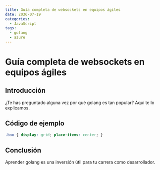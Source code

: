 ```yaml
---
title: Guía completa de websockets en equipos ágiles
date: 2036-07-19
categories:
  - JavaScript
tags:
  - golang
  - azure
---
```


# Guía completa de websockets en equipos ágiles

## Introducción

¿Te has preguntado alguna vez por qué golang es tan popular? Aquí te lo explicamos.

## Código de ejemplo

```css
.box { display: grid; place-items: center; }
```

## Conclusión

Aprender golang es una inversión útil para tu carrera como desarrollador.